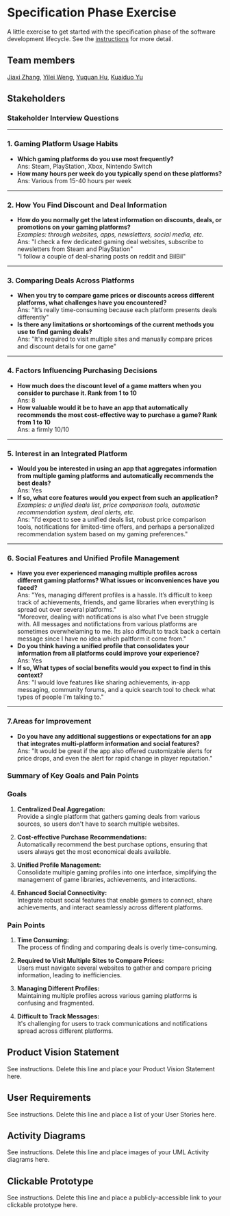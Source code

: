 # Specification Phase Exercise

A little exercise to get started with the specification phase of the software development lifecycle. See the [instructions](instructions.md) for more detail.

## Team members

[Jiaxi Zhang](https://github.com/SuQichen777),
[Yilei Weng](https://github.com/ShadderD),
[Yuquan Hu](https://github.com/N-A-E-S),
[Kuaiduo Yu](https://github.com/ky2389)

## Stakeholders

### Stakeholder Interview Questions
---

### 1. Gaming Platform Usage Habits
- **Which gaming platforms do you use most frequently?**<br>
  Ans: Steam, PlayStation, Xbox, Nintendo Switch
- **How many hours per week do you typically spend on these platforms?**<br>
  Ans: Various from 15-40 hours per week
---

### 2. How You Find Discount and Deal Information
- **How do you normally get the latest information on discounts, deals, or promotions on your gaming platforms?**<br>
  _Examples: through websites, apps, newsletters, social media, etc._<br>
  Ans: "I check a few dedicated gaming deal websites, subscribe to newsletters from Steam and PlayStation"<br>
       "I follow a couple of deal-sharing posts on reddit and BilBil" 
---

### 3. Comparing Deals Across Platforms
- **When you try to compare game prices or discounts across different platforms, what challenges have you encountered?**<br>
  Ans: "It’s really time-consuming because each platform presents deals differently"
- **Is there any limitations or shortcomings of the current methods you use to find gaming deals?**<br>
  Ans: "It's required to visit multiple sites and manually compare prices and discount details for one game" 


---

### 4. Factors Influencing Purchasing Decisions
- **How much does the discount level of a game matters when you consider to purchase it. Rank from 1 to 10** <br>
  Ans: 8
- **How valuable would it be to have an app that automatically recommends the most cost-effective way to purchase a game? Rank from 1 to 10**<br>
  Ans: a firmly 10/10
---

### 5. Interest in an Integrated Platform
- **Would you be interested in using an app that aggregates information from multiple gaming platforms and automatically recommends the best deals?**<br>
  Ans: Yes
- **If so, what core features would you expect from such an application?**<br>
  _Examples: a unified deals list, price comparison tools, automatic recommendation system, deal alerts, etc._<br>
  Ans: "I’d expect to see a unified deals list, robust price comparison tools, notifications for limited-time offers, and perhaps a personalized recommendation system based on my gaming preferences."
---

### 6. Social Features and Unified Profile Management
- **Have you ever experienced managing multiple profiles across different gaming platforms? What issues or inconveniences have you faced?**<br>
  Ans: "Yes, managing different profiles is a hassle. It’s difficult to keep track of achievements, friends, and game libraries when everything is spread out over several platforms."<br>
  "Moreover, dealing with notifications is also what I've been struggle with. All messages and notifictations from various platforms are sometimes overwhelaming to me. Its also diffcult to track back a certain message since I have no idea which paltform it come from."
- **Do you think having a unified profile that consolidates your information from all platforms could improve your experience?**<br>
  Ans: Yes
- **If so, What types of social benefits would you expect to find in this context?**<br>
  Ans: "I would love features like sharing achievements, in-app messaging, community forums, and a quick search tool to check what types of people I'm talking to."
---

### 7.Areas for Improvement
- **Do you have any additional suggestions or expectations for an app that integrates multi-platform information and social features?**<br>
  Ans:  "It would be great if the app also offered customizable alerts for price drops, and even the alert for rapid change in player reputation."
### Summary of Key Goals and Pain Points

### Goals
1. **Centralized Deal Aggregation:**  
   Provide a single platform that gathers gaming deals from various sources, so users don't have to search multiple websites.

2. **Cost-effective Purchase Recommendations:**  
   Automatically recommend the best purchase options, ensuring that users always get the most economical deals available.

3. **Unified Profile Management:**  
   Consolidate multiple gaming profiles into one interface, simplifying the management of game libraries, achievements, and interactions.

4. **Enhanced Social Connectivity:**  
   Integrate robust social features that enable gamers to connect, share achievements, and interact seamlessly across different platforms.

### Pain Points
1. **Time Consuming:**  
   The process of finding and comparing deals is overly time-consuming.

2. **Required to Visit Multiple Sites to Compare Prices:**  
   Users must navigate several websites to gather and compare pricing information, leading to inefficiencies.

3. **Managing Different Profiles:**  
   Maintaining multiple profiles across various gaming platforms is confusing and fragmented.

4. **Difficult to Track Messages:**  
   It's challenging for users to track communications and notifications spread across different platforms.


## Product Vision Statement

See instructions. Delete this line and place your Product Vision Statement here.

## User Requirements

See instructions. Delete this line and place a list of your User Stories here.

## Activity Diagrams

See instructions. Delete this line and place images of your UML Activity diagrams here.

## Clickable Prototype

See instructions. Delete this line and place a publicly-accessible link to your clickable prototype here.
